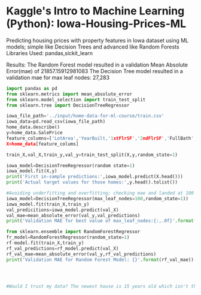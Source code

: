 # Kaggle's Intro to Machine Learning (Python): Iowa-Housing-Prices-ML
Predicting housing prices with property features in Iowa dataset using ML models; simple like Decision Trees and advanced like Random Forests 
Libraries Used: pandas,sickit_learn

Results: The Random Forest model resulted in a validation Mean Absolute Error(mae) of 21857.15912981083
The Decision Tree model resulted in a validation mae for max leaf nodes: 27,283
```python
import pandas as pd
from sklearn.metrics import mean_absolute_error
from sklearn.model_selection import train_test_split
from sklearn.tree import DecisionTreeRegressor

iowa_file_path='../input/home-data-for-ml-course/train.csv'
iowa_data=pd.read_csv(iowa_file_path)
home_data.describe()
y=home_data.SalePrice
feature_columns=['LotArea','YearBuilt,'1stFlrSF','2ndFlrSF','FullBath','BedroomAbvGr']
X=home_data[feature_colums]

train_X,val_X,train_y,val_y=train_test_split(X,y,random_state=1)

iowa_model=DecisionTreeRegressor(random state=1)
iowa_model.fit(X,y)
print('First in-sample predictions:',iowa_model.predict(X.head()))
print('Actual target values for those homes:',y.head().tolist())

#Avoiding underfitting and overfitting; checking mae and landed at 100 for depth of regression tree
iowa_model=DecisionTreeRegressor(max_leaf_nodes=100,random_state=1))
iowa_model.fit(train_X,train_y)
val_predicitions=iowa_model.predict(val_X)
val_mae=mean_absolute_error(val_y,val_predictions)
print('Validation MAE for best value of max_leaf_nodes:{:,.0f}'.format(val_mae))

from sklearn.ensemble import RandomForestRegressor
fr_model=RandomForestRegressor(random_state=1)
rf-model.fit(train_X,train_y)
rf_val_predictions=rf_model.predict(val_X)
rf_val_mae=mean_absolute_error(val_y,rf_val_predictions)
print('Validation MAE for Random Forest Model: {}'.format(rf_val_mae))




#Would I trust my data? The newest house is 15 years old which isn't that recent, if they havent built any new houses since then, then my data is accurate. However if it is because new data hasn't been recorded, then I would extrapolate my data, alongside comparing what happens to housing prices the older they get.

